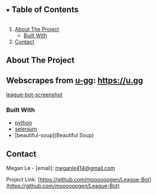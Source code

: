 <!-- TABLE OF CONTENTS -->
<details open="open">
  <summary><h2 style="display: inline-block">Table of Contents</h2></summary>
  <ol>
    <li>
      <a href="#about-the-project">About The Project</a>
      <ul>
        <li><a href="#built-with">Built With</a></li>
      </ul>
    </li>
    <li><a href="#contact">Contact</a></li>
  </ol>
</details>

<!-- ABOUT THE PROJECT -->
## About The Project

## Webscrapes from [u-gg]: https://u.gg

[league-bot-screenshot](https://imgur.com/a/b2vv2kT)

### Built With

* [python](Python)
* [selenium](Selenium)
* [beautiful-soup](Beautiful Soup)

<!-- CONTACT -->
## Contact

Megan Le - [email]: meganle414@gmail.com

Project Link: [https://github.com/moooooogen/League-Bot](https://github.com/moooooogen/League-Bot)

[u-gg]: https://u.gg
[linkedin-url]: https://linkedin.com/in/meganle414/
